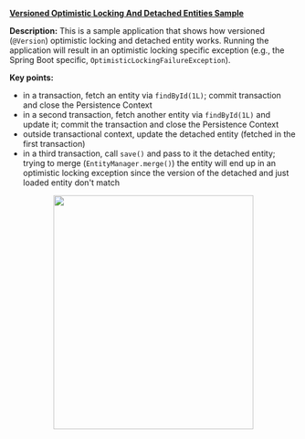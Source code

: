 **[Versioned Optimistic Locking And Detached Entities Sample](https://github.com/AnghelLeonard/Hibernate-SpringBoot/tree/master/HibernateSpringBootVersionedOptimisticLockingAndDettachedEntity)**

**Description:** This is a sample application that shows how versioned (`@Version`) optimistic locking and detached entity works. Running the application will result in an optimistic locking specific exception (e.g., the Spring Boot specific, `OptimisticLockingFailureException`).

**Key points:**
- in a transaction, fetch an entity via `findById(1L)`; commit transaction and close the Persistence Context
- in a second transaction, fetch another entity via `findById(1L)` and update it; commit the transaction and close the Persistence Context
- outside transactional context, update the detached entity (fetched in the first transaction)
- in a third transaction, call `save()` and pass to it the detached entity; trying to merge (`EntityManager.merge()`) the entity will end up in an optimistic locking exception since the version of the detached and just loaded entity don't match

<a href="https://leanpub.com/java-persistence-performance-illustrated-guide"><p align="center"><img src="https://github.com/AnghelLeonard/Hibernate-SpringBoot/blob/master/Java%20Persistence%20Performance%20Illustrated%20Guide.jpg" height="410" width="350"/></p></a>
